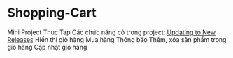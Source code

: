 # Shopping-Cart
Mini Project Thuc Tap
Các chức năng có trong project:
[Updating to New Releases](#updating-to-new-releases)
Hiển thị giỏ hàng
Mua hàng
Thông báo
Thêm, xóa sản phẩm trong giỏ hàng
Cập nhật giỏ hàng
